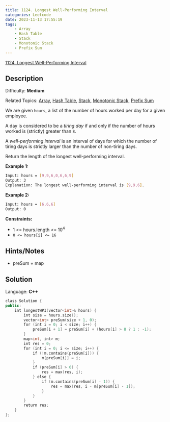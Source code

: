 ```yaml
---
title: 1124. Longest Well-Performing Interval
categories: Leetcode
date: 2023-11-13 17:55:19
tags:
    - Array
    - Hash Table
    - Stack
    - Monotonic Stack
    - Prefix Sum
---
```


[1124\. Longest Well-Performing Interval](https://leetcode.com/problems/longest-well-performing-interval/)

## Description

Difficulty: **Medium**

Related Topics: [Array](https://leetcode.com/tag/https://leetcode.com/tag/array//), [Hash Table](https://leetcode.com/tag/https://leetcode.com/tag/hash-table//), [Stack](https://leetcode.com/tag/https://leetcode.com/tag/stack//), [Monotonic Stack](https://leetcode.com/tag/https://leetcode.com/tag/monotonic-stack//), [Prefix Sum](https://leetcode.com/tag/https://leetcode.com/tag/prefix-sum//)

We are given `hours`, a list of the number of hours worked per day for a given employee.

A day is considered to be a _tiring day_ if and only if the number of hours worked is (strictly) greater than `8`.

A _well-performing interval_ is an interval of days for which the number of tiring days is strictly larger than the number of non-tiring days.

Return the length of the longest well-performing interval.

**Example 1:**

```bash
Input: hours = [9,9,6,0,6,6,9]
Output: 3
Explanation: The longest well-performing interval is [9,9,6].
```

**Example 2:**

```bash
Input: hours = [6,6,6]
Output: 0
```

**Constraints:**

* 1 <= hours.length <= 10<sup>4</sup>
* `0 <= hours[i] <= 16`

## Hints/Notes

* preSum + map

## Solution

Language: **C++**

```C++
class Solution {
public:
    int longestWPI(vector<int>& hours) {
        int size = hours.size();
        vector<int> preSum(size + 1, 0);
        for (int i = 0; i < size; i++) {
            preSum[i + 1] = preSum[i] + (hours[i] > 8 ? 1 : -1);
        }
        map<int, int> m;
        int res = 0;
        for (int i = 0; i <= size; i++) {
            if (!m.contains(preSum[i])) {
                m[preSum[i]] = i;
            }
            if (preSum[i] > 0) {
                res = max(res, i);
            } else {
                if (m.contains(preSum[i] - 1)) {
                    res = max(res, i - m[preSum[i] - 1]);
                }
            }
        }
        return res;
    }
};
```
